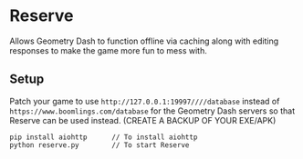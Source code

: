 # Reserve
Allows Geometry Dash to function offline via caching along with editing responses to make the game more fun to mess with.
## Setup
Patch your game to use `http://127.0.0.1:19997////database` instead of `https://www.boomlings.com/database` for the Geometry Dash servers so that Reserve can be used instead. (CREATE A BACKUP OF YOUR EXE/APK)
```
pip install aiohttp      // To install aiohttp
python reserve.py        // To start Reserve
```
